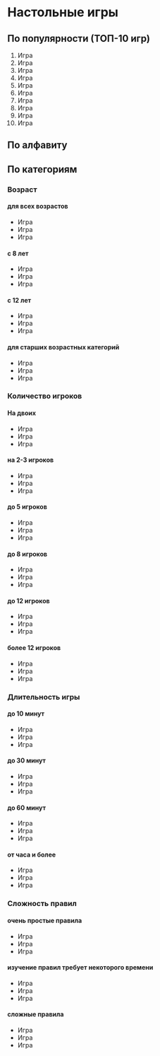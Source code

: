 # Настольные игры

## По популярности (ТОП-10 игр)

1. Игра
2. Игра
3. Игра
4. Игра
5. Игра
6. Игра
7. Игра
8. Игра
9. Игра
10. Игра

## По алфавиту

## По категориям

### Возраст

#### для всех возрастов

* Игра
* Игра
* Игра

#### с 8 лет

* Игра
* Игра
* Игра

#### с 12 лет

* Игра
* Игра
* Игра

#### для старших возрастных категорий

* Игра
* Игра
* Игра

### Количество игроков

#### На двоих

* Игра
* Игра
* Игра

#### на 2-3 игроков

* Игра
* Игра
* Игра

#### до 5 игроков

* Игра
* Игра
* Игра

#### до 8 игроков

* Игра
* Игра
* Игра

#### до 12 игроков

* Игра
* Игра
* Игра

#### более 12 игроков

* Игра
* Игра
* Игра

### Длительность игры

#### до 10 минут

* Игра
* Игра
* Игра

#### до 30 минут

* Игра
* Игра
* Игра

#### до 60 минут

* Игра
* Игра
* Игра

#### от часа и более

* Игра
* Игра
* Игра

### Сложность правил

#### очень простые правила

* Игра
* Игра
* Игра

#### изучение правил требует некоторого времени

* Игра
* Игра
* Игра

#### сложные правила

* Игра
* Игра
* Игра